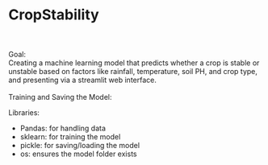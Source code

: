 # CropStability
<br/>
<br/>
Goal:
<br/>
Creating a machine learning model that predicts whether a crop is stable or unstable based on factors like rainfall, temperature, soil PH, and crop type, and presenting via a streamlit web interface.
<br/>
<br/>
Training and Saving the Model:
<br/>

Libraries:
  * Pandas: for handling data
  * sklearn: for training the model
  * pickle: for saving/loading the model
  * os: ensures the model folder exists

